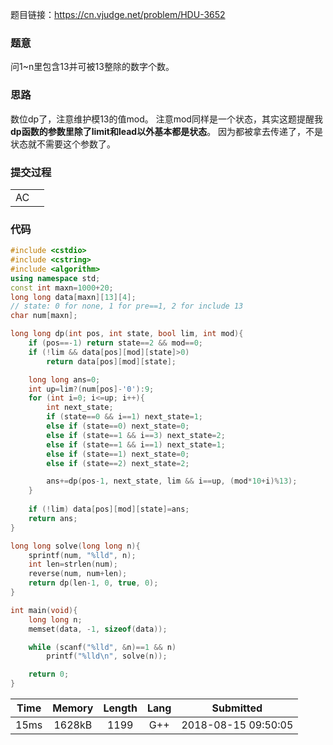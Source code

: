 题目链接：<https://cn.vjudge.net/problem/HDU-3652>

### 题意
问1~n里包含13并可被13整除的数字个数。

### 思路
数位dp了，注意维护模13的值mod。
注意mod同样是一个状态，其实这题提醒我**dp函数的参数里除了limit和lead以外基本都是状态**。
因为都被拿去传递了，不是状态就不需要这个参数了。

### 提交过程
|||
:-|:-
AC|

### 代码
```cpp
#include <cstdio>
#include <cstring>
#include <algorithm>
using namespace std;
const int maxn=1000+20;
long long data[maxn][13][4];
// state: 0 for none, 1 for pre==1, 2 for include 13
char num[maxn];

long long dp(int pos, int state, bool lim, int mod){
    if (pos==-1) return state==2 && mod==0;
    if (!lim && data[pos][mod][state]>0)
        return data[pos][mod][state];

    long long ans=0;
    int up=lim?(num[pos]-'0'):9;
    for (int i=0; i<=up; i++){
        int next_state;
        if (state==0 && i==1) next_state=1;
        else if (state==0) next_state=0;
        else if (state==1 && i==3) next_state=2;
        else if (state==1 && i==1) next_state=1;
        else if (state==1) next_state=0;
        else if (state==2) next_state=2;

        ans+=dp(pos-1, next_state, lim && i==up, (mod*10+i)%13);
    }
    
    if (!lim) data[pos][mod][state]=ans;
    return ans;
}

long long solve(long long n){
    sprintf(num, "%lld", n);
    int len=strlen(num);
    reverse(num, num+len);
    return dp(len-1, 0, true, 0);
}

int main(void){
    long long n;
    memset(data, -1, sizeof(data));

    while (scanf("%lld", &n)==1 && n)
        printf("%lld\n", solve(n));

    return 0;
}

```

Time|Memory|Length|Lang|Submitted
:-:|:-:|:-:|:-:|:-:
15ms|1628kB|1199|G++|2018-08-15 09:50:05